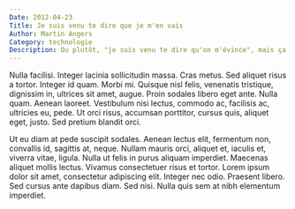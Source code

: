 ```yaml
---
Date: 2012-04-23
Title: Je suis venu te dire que je m'en vais
Author: Martin Angers
Category: technologie
Description: Ou plutôt, "je suis venu te dire qu'on m'évince", mais ça "punch" moins... En effet, mon coup de foudre pour le blogiciel Calepin aura finalement été son baiser de la mort. Sur Twitter la semaine dernière, via le canal officiel du site, on apprenait que c'était la fin des haricots.
---
```


Nulla facilisi. Integer lacinia sollicitudin massa. Cras metus. Sed aliquet risus a tortor. Integer id quam. Morbi mi. Quisque nisl felis, venenatis tristique, dignissim in, ultrices sit amet, augue. Proin sodales libero eget ante. Nulla quam. Aenean laoreet. Vestibulum nisi lectus, commodo ac, facilisis ac, ultricies eu, pede. Ut orci risus, accumsan porttitor, cursus quis, aliquet eget, justo. Sed pretium blandit orci. 

Ut eu diam at pede suscipit sodales. Aenean lectus elit, fermentum non, convallis id, sagittis at, neque. Nullam mauris orci, aliquet et, iaculis et, viverra vitae, ligula. Nulla ut felis in purus aliquam imperdiet. Maecenas aliquet mollis lectus. Vivamus consectetuer risus et tortor. Lorem ipsum dolor sit amet, consectetur adipiscing elit. Integer nec odio. Praesent libero. Sed cursus ante dapibus diam. Sed nisi. Nulla quis sem at nibh elementum imperdiet. 

